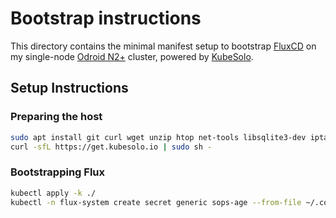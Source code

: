 # Bootstrap instructions

This directory contains the minimal manifest setup to bootstrap [FluxCD](https://fluxcd.io/) on my single-node [Odroid N2+](https://www.hardkernel.com/shop/odroid-n2-with-4gbyte-ram-2/) cluster, powered by [KubeSolo](https://www.kubesolo.io/).

## Setup Instructions

### Preparing the host

```bash
sudo apt install git curl wget unzip htop net-tools libsqlite3-dev iptables sudo bash vim -y
curl -sfL https://get.kubesolo.io | sudo sh -
```

### Bootstrapping Flux

```bash
kubectl apply -k ./
kubectl -n flux-system create secret generic sops-age --from-file ~/.config/sops/age/keys.txt
```
